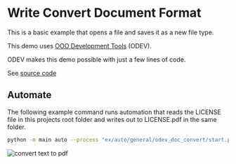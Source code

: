 # Write Convert Document Format

This is a basic example that opens a file and saves it as a new file type.

This demo uses [OOO Development Tools](https://python-ooo-dev-tools.readthedocs.io/en/latest/) (ODEV).

ODEV makes this demo possible with just a few lines of code.

See [source code](./start.py)

## Automate

The following example command runs automation that reads the LICENSE file in this projects
root folder and writes out to LICENSE.pdf in the same folder.

```sh
python -m main auto --process "ex/auto/general/odev_doc_convert/start.py -e pdf -f LICENSE"
```

![convert text to pdf](https://user-images.githubusercontent.com/4193389/178155989-1ec6e63a-ace3-4c60-8645-729245235d19.gif)
